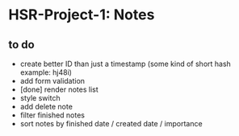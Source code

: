 # HSR-Project-1: Notes

## to do
- create better ID than just a timestamp (some kind of short hash example: hj48i)
- add form validation
- [done] render notes list
- style switch
- add delete note
- filter finished notes
- sort notes by finished date / created date / importance

